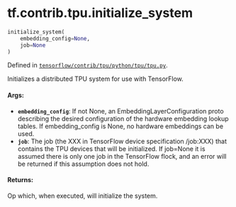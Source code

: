 <div itemscope itemtype="http://developers.google.com/ReferenceObject">
<meta itemprop="name" content="tf.contrib.tpu.initialize_system" />
</div>

# tf.contrib.tpu.initialize_system

``` python
initialize_system(
    embedding_config=None,
    job=None
)
```



Defined in [`tensorflow/contrib/tpu/python/tpu/tpu.py`](https://www.tensorflow.org/code/tensorflow/contrib/tpu/python/tpu/tpu.py).

Initializes a distributed TPU system for use with TensorFlow.

#### Args:

* <b>`embedding_config`</b>: If not None, an EmbeddingLayerConfiguration proto
    describing the desired configuration of the hardware embedding lookup
    tables. If embedding_config is None, no hardware embeddings can be used.
* <b>`job`</b>: The job (the XXX in TensorFlow device specification /job:XXX)
    that contains the TPU devices that will be initialized. If job=None
    it is assumed there is only one job in the TensorFlow flock, and an
    error will be returned if this assumption does not hold.

#### Returns:

Op which, when executed, will initialize the system.